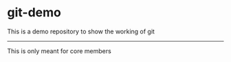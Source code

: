 <h1> git-demo </h1>
This is a demo repository to show the working of git
<br>
<hr>
This is only meant for core members
